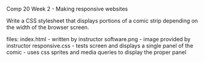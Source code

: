 Comp 20 Week 2 - Making responsive websites

Write a CSS stylesheet that displays portions of a comic strip depending on the width of the browser screen.

files:
index.html - written by instructor
software.png - image provided by instructor
responsive.css - tests screen and displays a single panel of the comic
	- uses css sprites and media queries to display the proper panel